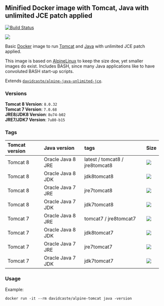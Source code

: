 ## Minified Docker image with Tomcat, Java with unlimited JCE patch applied

[![Build Status](https://travis-ci.org/davidcaste/docker-alpine-tomcat.svg?branch=master)](https://travis-ci.org/davidcaste/docker-alpine-tomcat)

[![](https://badge.imagelayers.io/davidcaste/alpine-tomcat:latest.svg)](https://imagelayers.io/?images=davidcaste/alpine-tomcat:latest)

Basic [Docker](https://www.docker.com/) image to run [Tomcat](https://tomcat.apache.org/) and [Java](https://www.java.com/) with unlimited JCE patch applied.

This image is based on [AlpineLinux](http://alpinelinux.org/) to keep the size dow, yet smaller images do exist. Includes BASH, since many Java applications like to have convoluted BASH start-up scripts.

Extends [`davidcaste/alpine-java-unlimited-jce`](https://hub.docker.com/r/davidcaste/alpine-java-unlimited-jce/).


### Versions

**Tomcat 8 Version**: `8.0.32`  
**Tomcat 7 Version**: `7.0.68`  
**JRE8/JDK8 Version**: `8u74-b02`  
**JRE7/JDK7 Version**: `7u80-b15`

### Tags

| Tomcat version | Java version      | tags                           | Size                                                                                                                                              |
|:---------------|:------------------|:-------------------------------|:--------------------------------------------------------------------------------------------------------------------------------------------------|
| Tomcat 8       | Oracle Java 8 JRE | latest / tomcat8 / jre8tomcat8 | [![](https://badge.imagelayers.io/davidcaste/alpine-tomcat:jre8tomcat8.svg)](https://imagelayers.io/?images=davidcaste/alpine-tomcat:jre8tomcat8) |
| Tomcat 8       | Oracle Java 8 JDK | jdk8tomcat8                    | [![](https://badge.imagelayers.io/davidcaste/alpine-tomcat:jdk8tomcat8.svg)](https://imagelayers.io/?images=davidcaste/alpine-tomcat:jdk8tomcat8) |
| Tomcat 8       | Oracle Java 7 JRE | jre7tomcat8                    | [![](https://badge.imagelayers.io/davidcaste/alpine-tomcat:jre7tomcat8.svg)](https://imagelayers.io/?images=davidcaste/alpine-tomcat:jre7tomcat8) |
| Tomcat 8       | Oracle Java 7 JDK | jdk7tomcat8                    | [![](https://badge.imagelayers.io/davidcaste/alpine-tomcat:jdk7tomcat8.svg)](https://imagelayers.io/?images=davidcaste/alpine-tomcat:jdk7tomcat8) |
| Tomcat 7       | Oracle Java 8 JRE | tomcat7 / jre8tomcat7          | [![](https://badge.imagelayers.io/davidcaste/alpine-tomcat:jre8tomcat7.svg)](https://imagelayers.io/?images=davidcaste/alpine-tomcat:jre8tomcat7) |
| Tomcat 7       | Oracle Java 8 JDK | jdk8tomcat7                    | [![](https://badge.imagelayers.io/davidcaste/alpine-tomcat:jdk8tomcat7.svg)](https://imagelayers.io/?images=davidcaste/alpine-tomcat:jdk8tomcat7) |
| Tomcat 7       | Oracle Java 7 JRE | jre7tomcat7                    | [![](https://badge.imagelayers.io/davidcaste/alpine-tomcat:jre7tomcat7.svg)](https://imagelayers.io/?images=davidcaste/alpine-tomcat:jre7tomcat7) |
| Tomcat 7       | Oracle Java 7 JDK | jdk7tomcat7                    | [![](https://badge.imagelayers.io/davidcaste/alpine-tomcat:jdk7tomcat7.svg)](https://imagelayers.io/?images=davidcaste/alpine-tomcat:jdk7tomcat7) |


### Usage

Example:

    docker run -it --rm davidcaste/alpine-tomcat java -version
